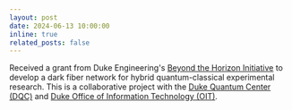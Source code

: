 ```yaml
---
layout: post
date: 2024-06-13 10:00:00
inline: true
related_posts: false
---
```


Received a grant from Duke Engineering's [Beyond the Horizon Initiative](https://pratt.duke.edu/impact/pre-research/) to develop a dark fiber network for hybrid quantum-classical experimental research. This is a collaborative project with the [Duke Quantum Center (DQC)](https://quantum.duke.edu/) and [Duke Office of Information Technology (OIT)](https://oit.duke.edu/).